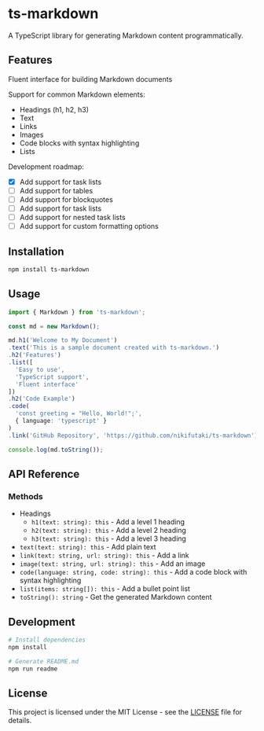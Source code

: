 # ts-markdown

A TypeScript library for generating Markdown content programmatically.

## Features

Fluent interface for building Markdown documents

Support for common Markdown elements:

- Headings (h1, h2, h3)
- Text
- Links
- Images
- Code blocks with syntax highlighting
- Lists

Development roadmap:

- [x] Add support for task lists
- [ ] Add support for tables
- [ ] Add support for blockquotes
- [ ] Add support for task lists
- [ ] Add support for nested task lists
- [ ] Add support for custom formatting options

## Installation

```bash
npm install ts-markdown
```

## Usage

```typescript
import { Markdown } from 'ts-markdown';

const md = new Markdown();

md.h1('Welcome to My Document')
.text('This is a sample document created with ts-markdown.')
.h2('Features')
.list([
  'Easy to use',
  'TypeScript support',
  'Fluent interface'
])
.h2('Code Example')
.code(
  'const greeting = "Hello, World!";',
  { language: 'typescript' }
)
.link('GitHub Repository', 'https://github.com/nikifutaki/ts-markdown')

console.log(md.toString());
```

## API Reference

### Methods

- Headings
  - `h1(text: string): this` - Add a level 1 heading
  - `h2(text: string): this` - Add a level 2 heading
  - `h3(text: string): this` - Add a level 3 heading
- `text(text: string): this` - Add plain text
- `link(text: string, url: string): this` - Add a link
- `image(text: string, url: string): this` - Add an image
- `code(language: string, code: string): this` - Add a code block with syntax highlighting
- `list(items: string[]): this` - Add a bullet point list
- `toString(): string` - Get the generated Markdown content

## Development

```bash
# Install dependencies
npm install

# Generate README.md
npm run readme
```

## License

This project is licensed under the MIT License - see the [LICENSE](LICENSE) file for details.


